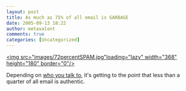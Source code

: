 ```yaml
---
layout: post
title: As much as 75% of all email is GARBAGE
date: 2005-09-13 18:22
author: metavalent
comments: true
categories: [Uncategorized]
---
```

<a href="images/72percentSPAM.jpg"><img src="images/72percentSPAM.jpg"loading="lazy" width="368" height="180" border="0"/></a>


Depending on <a href="http://www.postini.com/stats/">who you talk to</a>, it's getting to the point that less than a quarter of all email is authentic.
